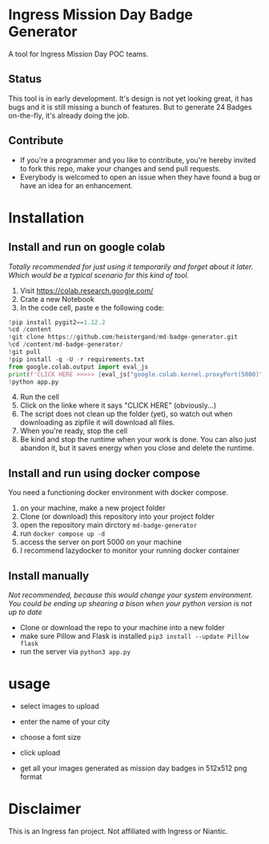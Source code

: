 # Ingress Mission Day Badge Generator
A tool for Ingress Mission Day POC teams.

## Status
This tool is in early development. It's design is not yet looking great, it has bugs and it is still missing a bunch of features. But to generate 24 Badges on-the-fly, it's already doing the job.

## Contribute
- If you're a programmer and you like to contribute, you're hereby invited to fork this repo, make your changes and send pull requests.
- Everybody is welcomed to open an issue when they have found a bug or have an idea for an enhancement.

# Installation
## Install and run on google colab
_Totally recommended for just using it temporarily and forget about it later. Which would be a typical scenario for this kind of tool._
1. Visit https://colab.research.google.com/
2. Crate a new Notebook
3. In the code cell, paste e the following code:
```python
!pip install pygit2==1.12.2
%cd /content
!git clone https://github.com/heistergand/md-badge-generator.git
%cd /content/md-badge-generator/
!git pull
!pip install -q -U -r requirements.txt
from google.colab.output import eval_js
print(f'CLICK HERE >>>>> {eval_js("google.colab.kernel.proxyPort(5000)")} <<<<<<')
!python app.py
```
4. Run the cell
5. Click on the linke where it says "CLICK HERE" (obviously...)
6. The script does not clean up the folder (yet), so watch out when downloading as zipfile it will download all files.
7. When you're ready, stop the cell
8. Be kind and stop the runtime when your work is done. You can also just abandon it, but it saves energy when you close and delete the runtime.

## Install and run using docker compose
You need a functioning docker environment with docker compose.
1. on your machine, make a new project folder
2. Clone (or download) this repository into your project folder
3. open the repository main dirctory `md-badge-generator`
4. run `docker compose up -d`
5. access the server on port 5000 on your machine
6. I recommend lazydocker to monitor your running docker container

## Install manually
_Not recommended, because this would change your system environment. You could be ending up shearing a bison when your python version is not up to date_
- Clone or download the repo to your machine into a new folder
- make sure Pillow and Flask is installed `pip3 install --update Pillow flask`
- run the server via `python3 app.py`

# usage
- select images to upload
- enter the name of your city
- choose a font size
- click upload

- get all your images generated as mission day badges in 512x512 png format

# Disclaimer
This is an Ingress fan project. Not affiliated with Ingress or Niantic.
